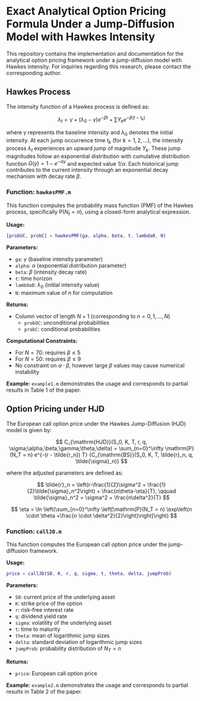 # Exact Analytical Option Pricing Formula Under a Jump-Diffusion Model with Hawkes Intensity

This repository contains the implementation and documentation for the analytical option pricing framework under a jump-diffusion model with Hawkes intensity. For inquiries regarding this research, please contact the corresponding author.

## Hawkes Process

The intensity function of a Hawkes process is defined as:

$$
\lambda_t = \gamma + (\lambda_0-\gamma)e^{-\beta t} + \sum Y_k e^{-\beta(t-t_k)}
$$

where $\gamma$ represents the baseline intensity and $\lambda_0$ denotes the initial intensity. At each jump occurrence time $t_k$ (for $k = 1,2,\ldots$), the intensity process $\lambda_t$ experiences an upward jump of magnitude $Y_k$. These jump magnitudes follow an exponential distribution with cumulative distribution function $G(y) = 1-e^{-\alpha y}$ and expected value $1/\alpha$. Each historical jump contributes to the current intensity through an exponential decay mechanism with decay rate $\beta$.

### Function: `hawkesPMF.m`

This function computes the probability mass function (PMF) of the Hawkes process, specifically $\mathrm{P}(N_t = n)$, using a closed-form analytical expression.

**Usage:**

```matlab
[probUC, probC] = hawkesPMF(ga, alpha, beta, t, lambda0, N)
```

**Parameters:**
- `ga`: $\gamma$ (baseline intensity parameter)
- `alpha`: $\alpha$ (exponential distribution parameter)
- `beta`: $\beta$ (intensity decay rate)
- `t`: time horizon
- `lambda0`: $\lambda_0$ (initial intensity value)
- `N`: maximum value of $n$ for computation

**Returns:**
- Column vector of length $N+1$ (corresponding to $n = 0, 1, \ldots, N$)
  - `probUC`: unconditional probabilities
  - `probC`: conditional probabilities
 
**Computational Constraints:**
- For $N = 70$: requires $\beta \leq 5$
- For $N = 50$: requires $\beta \leq 9$
- No constraint on $\alpha \cdot \beta$, however large $\beta$ values may cause numerical instability

**Example:**
`example1.m` demonstrates the usage and corresponds to partial results in Table 1 of the paper.

## Option Pricing under HJD

The European call option price under the Hawkes Jump-Diffusion (HJD) model is given by:

$$
C_{\mathrm{HJD}}(S_0, K, T, r, q, \sigma;\alpha,\beta,\gamma;\theta,\delta) = \sum_{n=0}^\infty \mathrm{P} (N_T = n) e^{-(r - \tilde{r_n}) T} {C_{\mathrm{BS}}(S_0, K, T, \tilde{r}_n, q, \tilde{\sigma}_n)}
$$

where the adjusted parameters are defined as:

$$
\tilde{r}_n = \left(r-\frac{1}{2}\sigma^2 + \frac{1}{2}\tilde{\sigma}_n^2\right) + \frac{n\theta-\eta}{T}, \qquad \tilde{\sigma}_n^2 = \sigma^2 + \frac{n\delta^2}{T}
$$

$$
\eta = \ln \left(\sum_{n=0}^\infty \left[\mathrm{P}(N_T = n) \exp\left(n \cdot \theta +\frac{n \cdot \delta^2}{2}\right)\right]\right)
$$

### Function: `callJD.m`

This function computes the European call option price under the jump-diffusion framework.

**Usage:**

```matlab
price = callJD(S0, K, r, q, sigma, t, theta, delta, jumpProb)
```

**Parameters:**
- `S0`: current price of the underlying asset
- `K`: strike price of the option
- `r`: risk-free interest rate
- `q`: dividend yield rate
- `sigma`: volatility of the underlying asset
- `t`: time to maturity
- `theta`: mean of logarithmic jump sizes
- `delta`: standard deviation of logarithmic jump sizes
- `jumpProb`: probability distribution of $N_T = n$

**Returns:**
- `price`: European call option price

**Example:**
`example2.m` demonstrates the usage and corresponds to partial results in Table 2 of the paper.
